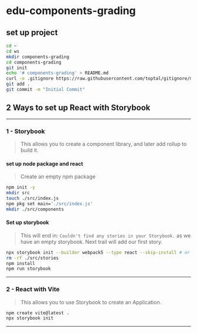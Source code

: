 # edu-components-grading

## set up project

```bash
cd ~
cd ws
mkdir components-grading
cd components-grading
git init
echo '# components-grading' > README.md
curl -o .gitignore https://raw.githubusercontent.com/toptal/gitignore/master/templates/Node.gitignore
git add .
git commit -m "Initial Commit"
```

## 2 Ways to set up React with Storybook

<hr>

### 1 - Storybook

> This allows you to create a component library, and later add rollup to build it.

#### set up node package and react

> Create an empty npm package

```bash
npm init -y
mkdir src
touch ./src/index.js
npm pkg set main='./src/index.js' 
mkdir ./src/components
```

#### Set up storybook

> This will end in: `Couldn't find any stories in your Storybook.` as we have an empty storybook.
> Next trail will add our first story.

```bash
npx storybook init --builder webpack5 --type react --skip-install # or --builder vite 
rm -rf ./src/stories
npm install
npm run storybook
```

<hr>

### 2 - React with Vite

> This allows you to use Storybook to create an Application.

```bash
npm create vite@latest .
npx storybook init
```

<hr>
